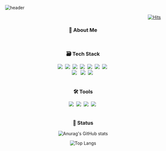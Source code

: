 
<!--타이틀 부분-->
![header](https://capsule-render.vercel.app/api?type=transparent&color=timeGradient&text=SINHEY%20GitHub&fontColor=eeddff&animation=twinkling&fontSize=40&fontAlign=50&stroke=ddccee&strokeWidth=1)

<div align="right">
  
  [![Hits](https://hits.seeyoufarm.com/api/count/incr/badge.svg?url=https%3A%2F%2Fgithub.com%2Fsinheyy&count_bg=%23DDCCEE&title_bg=%23DDCCEE&icon=&icon_color=%23000000&title=view&edge_flat=false)](https://hits.seeyoufarm.com)

</div>

<!--내용 부분-->

<h3 align="center">🫧 About Me</h3>
<br>

<div align="center">
  
</div>

<h3 align="center">🗃️ Tech Stack</h3>
<div align="center">
  <img src="https://img.shields.io/badge/react-20232a.svg?style=flat-square&logo=react&logoColor=61DAFB" />&nbsp
  <img src="https://img.shields.io/badge/javascript-F7DF1E.svg?style=flat-square&logo=javascript&logoColor=20232a" />&nbsp
  <img src="https://img.shields.io/badge/html5-E34F26.svg?style=flat-square&logo=html5&logoColor=white" />&nbsp
  <img src="https://img.shields.io/badge/css-1572B6.svg?style=flat-square&logo=css3&logoColor=white" />&nbsp
  <img src="https://img.shields.io/badge/bootstrap-7952B3?style=flat-square&logo=bootstrap&logoColor=white">&nbsp
  <img src="https://img.shields.io/badge/react%20query-FF0000?style=flat-square&logo=react-query&logoColor=white">&nbsp
  <img src="https://img.shields.io/badge/redux-764ABC?style=flat-square&logo=redux&logoColor=white">&nbsp
  <br>
  <img src="https://img.shields.io/badge/java-007396?style=flat-square&logo=java&logoColor=white"> &nbsp
  <img src="https://img.shields.io/badge/node.js-339933?style=flat-square&logo=Node.js&logoColor=white"/>&nbsp
  <img src="https://img.shields.io/badge/mongoDB-47A248?style=flat-square&logo=MongoDB&logoColor=white"/>&nbsp
</div>

<br>

<h3 align="center">🛠️ Tools </h3>
<div align="center">
  <img src="https://img.shields.io/badge/git-F05033.svg?style=flat-square&logo=git&logoColor=white" />&nbsp
  <img src="https://img.shields.io/badge/github-181717.svg?style=flat-square&logo=github&logoColor=white" />&nbsp
  <img src="https://img.shields.io/badge/figma-F24E1E.svg?style=flat-square&logo=figma&logoColor=white" />&nbsp
  <img src="https://img.shields.io/badge/VSCode-2C2C32.svg?style=flat-squaree&logo=visual-studio-code&logoColor=22ABF3" />&nbsp
</div>

<br>

<h3 align="center">📝 Status </h3>
<div align="center">

  
  ![Anurag's GitHub stats](https://github-readme-stats.vercel.app/api?username=sinheyy&hide_title=true&show_icons=true&disable_animations=true&theme=buefy)

  
  ![Top Langs](https://github-readme-stats.vercel.app/api/top-langs/?username=sinheyy&layout=compact&theme=buefy)
  <br>
</div>

<br>

<!--
**sinheyy/sinheyy** is a ✨ _special_ ✨ repository because its `README.md` (this file) appears on your GitHub profile.

Here are some ideas to get you started:

- 🔭 I’m currently working on ...
- 🌱 I’m currently learning ...
- 👯 I’m looking to collaborate on ...
- 🤔 I’m looking for help with ...
- 💬 Ask me about ...
- 📫 How to reach me: ...
- 😄 Pronouns: ...
- ⚡ Fun fact: ...
-->
